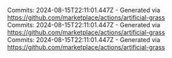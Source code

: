Commits: 2024-08-15T22:11:01.447Z - Generated via https://github.com/marketplace/actions/artificial-grass
<br>
Commits: 2024-08-15T22:11:01.447Z - Generated via https://github.com/marketplace/actions/artificial-grass
<br>
Commits: 2024-08-15T22:11:01.447Z - Generated via https://github.com/marketplace/actions/artificial-grass
<br>
